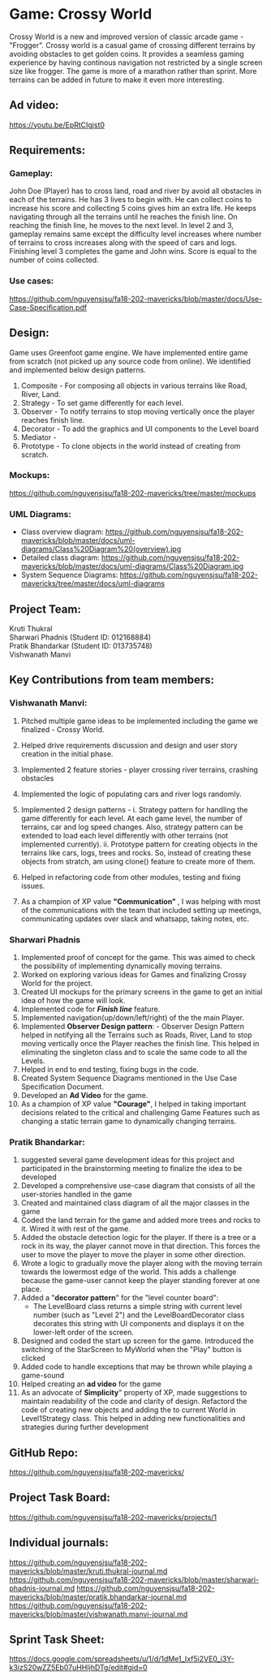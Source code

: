# Game: Crossy World

Crossy World is a new and improved version of classic arcade game - "Frogger". Crossy world is a casual game of crossing different terrains by avoiding obstacles to get golden coins. It provides a seamless gaming experience by having continous navigation not restricted by a single screen size like frogger. The game is more of a marathon rather than sprint. More terrains can be added in future to make it even more interesting.

## Ad video:
https://youtu.be/EpRtCIgjst0

## Requirements:
### Gameplay:
John Doe (Player) has to cross land, road and river by avoid all obstacles in each of the terrains. He has 3 lives to begin with. He can collect coins to increase his score and collecting 5 coins gives him an extra life. He keeps navigating through all the terrains until he reaches the finish line. On reaching the finish line, he moves to the next level. In level 2 and 3, gameplay remains same except the difficulty level increases where number of terrains to cross increases along with the speed of cars and logs. Finishing level 3 completes the game and John wins. Score is equal to the number of coins collected.

### Use cases:
https://github.com/nguyensjsu/fa18-202-mavericks/blob/master/docs/Use-Case-Specification.pdf


## Design:
Game uses Greenfoot game engine. We have implemented entire game from scratch (not picked up any source code from online). We identified and implemented below design patterns.

1. Composite - For composing all objects in various terrains like Road, River, Land.
2. Strategy  - To set game differently for each level.
3. Observer  - To notify terrains to stop moving vertically once the player reaches finish line.
4. Decorator - To add the graphics and UI components to the Level board
5. Mediator  - 
6. Prototype - To clone objects in the world instead of creating from scratch.

### Mockups:
https://github.com/nguyensjsu/fa18-202-mavericks/tree/master/mockups

### UML Diagrams:
- Class overview diagram: https://github.com/nguyensjsu/fa18-202-mavericks/blob/master/docs/uml-diagrams/Class%20Diagram%20(overview).jpg <br>
- Detailed class diagram: https://github.com/nguyensjsu/fa18-202-mavericks/blob/master/docs/uml-diagrams/Class%20Diagram.jpg <br>
- System Sequence Diagrams: https://github.com/nguyensjsu/fa18-202-mavericks/tree/master/docs/uml-diagrams <br>


## Project Team:
Kruti Thukral <br>
Sharwari Phadnis (Student ID: 012168884)<br>
Pratik Bhandarkar (Student ID: 013735748) <br>
Vishwanath Manvi <br>

## Key Contributions from team members:

### Vishwanath Manvi:

1. Pitched multiple game ideas to be implemented including the game we finalized - Crossy World.
2. Helped drive requirements discussion and design and user story creation in the initial phase.
3. Implemented 2 feature stories - player crossing river terrains, crashing obstacles
4. Implemented the logic of populating cars and river logs randomly.
5. Implemented 2 design patterns - 
         i. Strategy pattern for handling the game differently for each level. At each game level, the number of terrains, car and log speed changes. Also, strategy pattern can be extended to load each level differently with other terrains (not implemented currently). 
         ii. Prototype pattern for creating objects in the terrains like cars, logs, trees and rocks. So, instead of creating these objects from stratch, am using clone() feature to create more of them.

6. Helped in refactoring code from other modules, testing and fixing issues.
7. As a champion of XP value <b> "Communication" </b>, I was helping with most of the communications with the team that included setting up meetings, communicating updates over slack and whatsapp, taking notes, etc.

### Sharwari Phadnis

1. Implemented proof of concept for the game. This was aimed to check the possibility of implementing dynamically moving terrains.
2. Worked on exploring various ideas for Games and finalizing Crossy World for the project.
3. Created UI mockups for the primary screens in the game to get an initial idea of how the game will look.
4. Implemented code for **_Finish line_** feature.
5. Implemented navigation(up/down/left/right) of the the main Player.
6. Implemented **Observer Design pattern**:
         - Observer Design Pattern helped in notifying all the Terrains such as Roads, River, Land to stop moving vertically once the Player reaches the finish line. This helped in eliminating the singleton class and to scale the same code to all the Levels.
7. Helped in end to end testing, fixing bugs in the code.
8. Created System Sequence Diagrams mentioned in the Use Case Specification Document.
9. Developed an **Ad Video** for the game.
10. As a champion of XP value **"Courage"**, I helped in taking important decisions related to the critical and challenging Game Features such as changing a static terrain game to dynamically changing terrains. 

### Pratik Bhandarkar:
1. suggested several game development ideas for this project and participated in the brainstorming meeting to finalize the idea to be developed
2. Developed a comprehensive use-case diagram that consists of all the user-stories handled in the game
3. Created and maintained class diagram of all the major classes in the game
4. Coded the land terrain for the game and added more trees and rocks to it. Wired it with rest of the game.
5. Added the obstacle detection logic for the player. If there is a tree or a rock in its way, the player cannot move in that direction. This forces the user to move the player to move the player in some other direction.
6. Wrote a logic to gradually move the player along with the moving terrain towards the lowermost edge of the world. This adds a challenge because the game-user cannot keep the player standing forever at one place.
7. Added a "**decorator pattern**" for the "level counter board":
   - The LevelBoard class returns a simple string with current level number (such as "Level 2") and the LevelBoardDecorator class decorates this string with UI components and displays it on the lower-left order of the screen.
8. Designed and coded the start up screen for the game. Introduced the switching of the StarScreen to MyWorld when the "Play" button is clicked
9. Added code to handle exceptions that may be thrown while playing a game-sound
10. Helped creating an **ad video** for the game
11. As an advocate of **Simplicity**" property of XP, made suggestions to maintain readability of the code and clarity of design. Refactord the code of creating new objects and adding the to current World in Level1Strategy class. This helped in adding new functionalities and strategies during further development


## GitHub Repo:
https://github.com/nguyensjsu/fa18-202-mavericks/

## Project Task Board:
https://github.com/nguyensjsu/fa18-202-mavericks/projects/1

## Individual journals:
https://github.com/nguyensjsu/fa18-202-mavericks/blob/master/kruti.thukral-journal.md
https://github.com/nguyensjsu/fa18-202-mavericks/blob/master/sharwari-phadnis-journal.md
https://github.com/nguyensjsu/fa18-202-mavericks/blob/master/pratik.bhandarkar-journal.md
https://github.com/nguyensjsu/fa18-202-mavericks/blob/master/vishwanath.manvi-journal.md

## Sprint Task Sheet:
https://docs.google.com/spreadsheets/u/1/d/1dMe1_Ixf5i2VE0_i3Y-k3izS20wZZ5Eb07uHHIjhDTg/edit#gid=0



